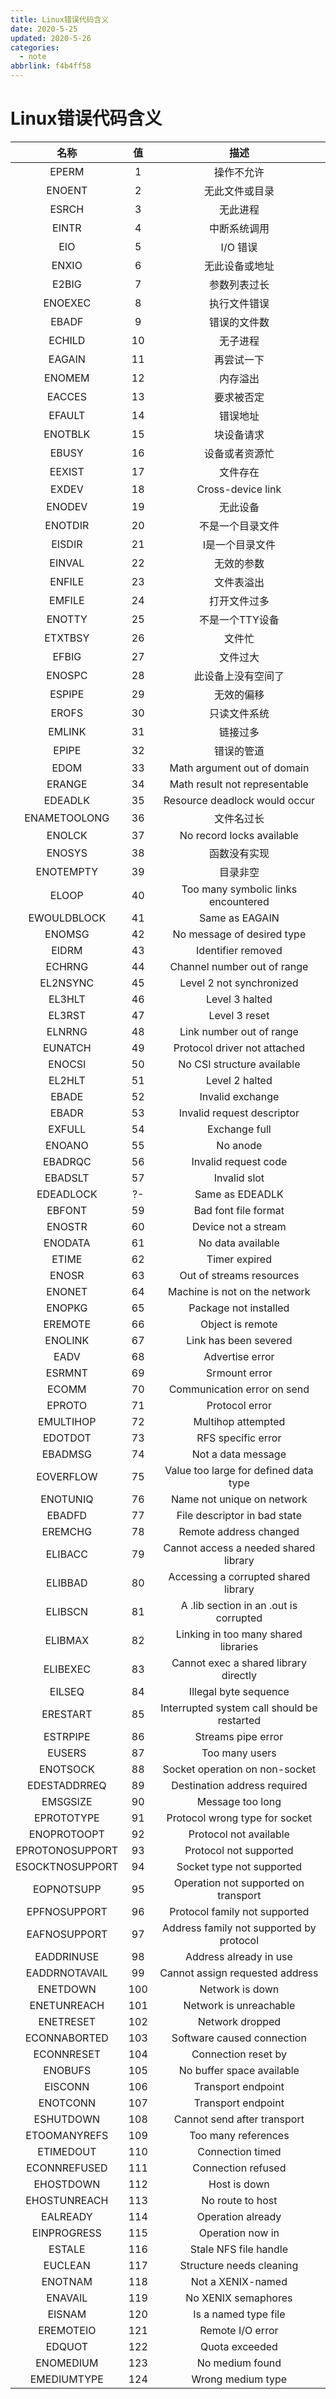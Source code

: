 ```yaml
---
title: Linux错误代码含义
date: 2020-5-25
updated: 2020-5-26
categories:
  - note
abbrlink: f4b4ff58
---
```

# Linux错误代码含义



|       名称        |  值   |                    描述                    |
| :-------------: | :--: | :--------------------------------------: |
|      EPERM      |  1   |                  操作不允许                   |
|     ENOENT      |  2   |                 无此文件或目录                  |
|      ESRCH      |  3   |                   无此进程                   |
|      EINTR      |  4   |                  中断系统调用                  |
|       EIO       |  5   |                  I/O 错误                  |
|      ENXIO      |  6   |                 无此设备或地址                  |
|      E2BIG      |  7   |                  参数列表过长                  |
|     ENOEXEC     |  8   |                  执行文件错误                  |
|      EBADF      |  9   |                  错误的文件数                  |
|     ECHILD      |  10  |                   无子进程                   |
|     EAGAIN      |  11  |                  再尝试一下                   |
|     ENOMEM      |  12  |                   内存溢出                   |
|     EACCES      |  13  |                  要求被否定                   |
|     EFAULT      |  14  |                   错误地址                   |
|     ENOTBLK     |  15  |                  块设备请求                   |
|      EBUSY      |  16  |                 设备或者资源忙                  |
|     EEXIST      |  17  |                   文件存在                   |
|      EXDEV      |  18  |            Cross-device link             |
|     ENODEV      |  19  |                   无此设备                   |
|     ENOTDIR     |  20  |                 不是一个目录文件                 |
|     EISDIR      |  21  |                 I是一个目录文件                 |
|     EINVAL      |  22  |                  无效的参数                   |
|     ENFILE      |  23  |                  文件表溢出                   |
|     EMFILE      |  24  |                  打开文件过多                  |
|     ENOTTY      |  25  |                不是一个TTY设备                 |
|     ETXTBSY     |  26  |                   文件忙                    |
|      EFBIG      |  27  |                   文件过大                   |
|     ENOSPC      |  28  |                此设备上没有空间了                 |
|     ESPIPE      |  29  |                  无效的偏移                   |
|      EROFS      |  30  |                  只读文件系统                  |
|     EMLINK      |  31  |                   链接过多                   |
|      EPIPE      |  32  |                  错误的管道                   |
|      EDOM       |  33  |       Math argument out of domain        |
|     ERANGE      |  34  |      Math result not representable       |
|     EDEADLK     |  35  |      Resource deadlock would occur       |
|  ENAMETOOLONG   |  36  |                  文件名过长                   |
|     ENOLCK      |  37  |        No record locks available         |
|     ENOSYS      |  38  |                  函数没有实现                  |
|    ENOTEMPTY    |  39  |                   目录非空                   |
|      ELOOP      |  40  |   Too many symbolic links encountered    |
|   EWOULDBLOCK   |  41  |              Same as EAGAIN              |
|     ENOMSG      |  42  |        No message of desired type        |
|      EIDRM      |  43  |            Identifier removed            |
|     ECHRNG      |  44  |       Channel number out of range        |
|    EL2NSYNC     |  45  |         Level 2 not synchronized         |
|     EL3HLT      |  46  |              Level 3 halted              |
|     EL3RST      |  47  |              Level 3 reset               |
|     ELNRNG      |  48  |         Link number out of range         |
|     EUNATCH     |  49  |       Protocol driver not attached       |
|     ENOCSI      |  50  |        No CSI structure available        |
|     EL2HLT      |  51  |              Level 2 halted              |
|      EBADE      |  52  |             Invalid exchange             |
|      EBADR      |  53  |        Invalid request descriptor        |
|     EXFULL      |  54  |              Exchange full               |
|     ENOANO      |  55  |                 No anode                 |
|     EBADRQC     |  56  |           Invalid request code           |
|     EBADSLT     |  57  |               Invalid slot               |
|    EDEADLOCK    |  ?-  |             Same as EDEADLK              |
|     EBFONT      |  59  |           Bad font file format           |
|     ENOSTR      |  60  |           Device not a stream            |
|     ENODATA     |  61  |            No data available             |
|      ETIME      |  62  |              Timer expired               |
|      ENOSR      |  63  |         Out of streams resources         |
|     ENONET      |  64  |      Machine is not on the network       |
|     ENOPKG      |  65  |          Package not installed           |
|     EREMOTE     |  66  |             Object is remote             |
|     ENOLINK     |  67  |          Link has been severed           |
|      EADV       |  68  |             Advertise error              |
|     ESRMNT      |  69  |              Srmount error               |
|      ECOMM      |  70  |       Communication error on send        |
|     EPROTO      |  71  |              Protocol error              |
|    EMULTIHOP    |  72  |            Multihop attempted            |
|     EDOTDOT     |  73  |            RFS specific error            |
|     EBADMSG     |  74  |            Not a data message            |
|    EOVERFLOW    |  75  |  Value too large for defined data type   |
|    ENOTUNIQ     |  76  |        Name not unique on network        |
|     EBADFD      |  77  |       File descriptor in bad state       |
|     EREMCHG     |  78  |          Remote address changed          |
|     ELIBACC     |  79  |  Cannot access a needed shared library   |
|     ELIBBAD     |  80  |   Accessing a corrupted shared library   |
|     ELIBSCN     |  81  |  A .lib section in an .out is corrupted  |
|     ELIBMAX     |  82  |   Linking in too many shared libraries   |
|    ELIBEXEC     |  83  |  Cannot exec a shared library directly   |
|     EILSEQ      |  84  |          Illegal byte sequence           |
|    ERESTART     |  85  | Interrupted system call should be restarted |
|    ESTRPIPE     |  86  |            Streams pipe error            |
|     EUSERS      |  87  |              Too many users              |
|    ENOTSOCK     |  88  |      Socket operation on non-socket      |
|  EDESTADDRREQ   |  89  |       Destination address required       |
|    EMSGSIZE     |  90  |             Message too long             |
|   EPROTOTYPE    |  91  |      Protocol wrong type for socket      |
|   ENOPROTOOPT   |  92  |          Protocol not available          |
| EPROTONOSUPPORT |  93  |          Protocol not supported          |
| ESOCKTNOSUPPORT |  94  |        Socket type not supported         |
|   EOPNOTSUPP    |  95  |   Operation not supported on transport   |
|  EPFNOSUPPORT   |  96  |      Protocol family not supported       |
|  EAFNOSUPPORT   |  97  | Address family not supported by protocol |
|   EADDRINUSE    |  98  |          Address already in use          |
|  EADDRNOTAVAIL  |  99  |     Cannot assign requested address      |
|    ENETDOWN     | 100  |             Network is down              |
|   ENETUNREACH   | 101  |          Network is unreachable          |
|    ENETRESET    | 102  |             Network dropped              |
|  ECONNABORTED   | 103  |        Software caused connection        |
|   ECONNRESET    | 104  |           Connection reset by            |
|     ENOBUFS     | 105  |        No buffer space available         |
|     EISCONN     | 106  |            Transport endpoint            |
|    ENOTCONN     | 107  |            Transport endpoint            |
|    ESHUTDOWN    | 108  |       Cannot send after transport        |
|  ETOOMANYREFS   | 109  |           Too many references            |
|    ETIMEDOUT    | 110  |             Connection timed             |
|  ECONNREFUSED   | 111  |            Connection refused            |
|    EHOSTDOWN    | 112  |               Host is down               |
|  EHOSTUNREACH   | 113  |             No route to host             |
|    EALREADY     | 114  |            Operation already             |
|   EINPROGRESS   | 115  |             Operation now in             |
|     ESTALE      | 116  |          Stale NFS file handle           |
|     EUCLEAN     | 117  |         Structure needs cleaning         |
|     ENOTNAM     | 118  |            Not a XENIX-named             |
|     ENAVAIL     | 119  |           No XENIX semaphores            |
|     EISNAM      | 120  |           Is a named type file           |
|    EREMOTEIO    | 121  |             Remote I/O error             |
|     EDQUOT      | 122  |              Quota exceeded              |
|    ENOMEDIUM    | 123  |             No medium found              |
|   EMEDIUMTYPE   | 124  |            Wrong medium type             |